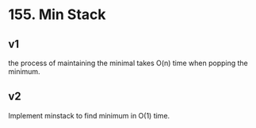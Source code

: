 # 155. Min Stack

## v1

the process of maintaining the minimal takes O(n) time when popping the minimum.

## v2

Implement minstack to find minimum in O(1) time.

